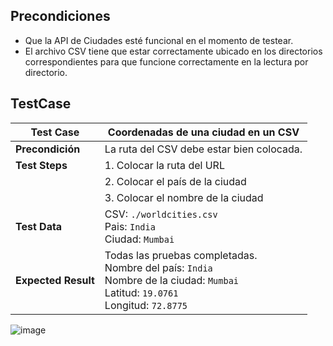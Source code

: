 ## Precondiciones
- Que la API de Ciudades esté funcional en el momento de testear.
- El archivo CSV tiene que estar correctamente ubicado en los directorios correspondientes para que funcione correctamente en la lectura por directorio.


## TestCase

| Test Case                          | Coordenadas de una ciudad en un CSV                                                                 |
|------------------------------------|-----------------------------------------------------------------------------------------------------|
| **Precondición**                   | La ruta del CSV debe estar bien colocada.                                                           |
| **Test Steps**                     | 1. Colocar la ruta del URL                                                                          |
|                                    | 2. Colocar el país de la ciudad                                                                     |
|                                    | 3. Colocar el nombre de la ciudad                                                                   |
| **Test Data**                      | CSV: `./worldcities.csv`<br>Pais: `India`<br>Ciudad: `Mumbai`                                      |
| **Expected Result**                | Todas las pruebas completadas.<br>Nombre del país: `India`<br>Nombre de la ciudad: `Mumbai`<br>Latitud: `19.0761`<br>Longitud: `72.8775` |


![image](https://github.com/user-attachments/assets/dd812e09-6e80-4856-a82d-d31abc7b2e18)

